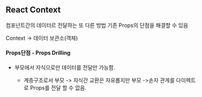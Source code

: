 ## React Context
컴포넌트간의 데이터르 전달하는 또 다른 방법
기존 Props의 단점을 해결할 수 있음

Context -> 데이터 보관소(객체)

#### Props단점 - Props Drilling
- 부모에서 자식으로만 데이터를 전달만 가능함.

  - 계층구조로서 부모 -> 자식간 교환은 자유롭지만 부모 ->손자 관게를 다이렉트로 Props를 전달 할 수 없음.
